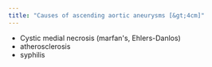 ```yaml
---
title: "Causes of ascending aortic aneurysms [&gt;4cm]"
---
```

- Cystic medial necrosis (marfan's, Ehlers-Danlos)
- atherosclerosis
- syphilis

